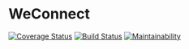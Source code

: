 # WeConnect

[![Coverage Status](https://coveralls.io/repos/github/kmunene/weconnect-react/badge.svg?branch=develop)](https://coveralls.io/github/kmunene/weconnect-react?branch=develop)
[![Build Status](https://travis-ci.org/kmunene/weconnect-react.svg?branch=develop)](https://travis-ci.org/kmunene/weconnect-react)
[![Maintainability](https://api.codeclimate.com/v1/badges/99976dd1ba42a3297f53/maintainability)](https://codeclimate.com/github/kmunene/weconnect-react/maintainability)